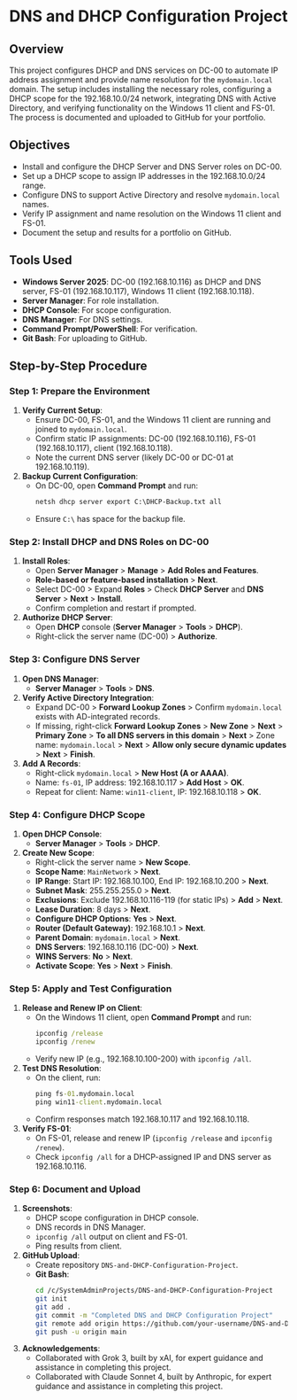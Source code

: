 # DNS and DHCP Configuration Project

## Overview
This project configures DHCP and DNS services on DC-00 to automate IP address assignment and provide name resolution for the `mydomain.local` domain. 
The setup includes installing the necessary roles, configuring a DHCP scope for the 192.168.10.0/24 network, integrating DNS with Active Directory, and verifying 
functionality on the Windows 11 client and FS-01. The process is documented and uploaded to GitHub for your portfolio.

## Objectives
- Install and configure the DHCP Server and DNS Server roles on DC-00.
- Set up a DHCP scope to assign IP addresses in the 192.168.10.0/24 range.
- Configure DNS to support Active Directory and resolve `mydomain.local` names.
- Verify IP assignment and name resolution on the Windows 11 client and FS-01.
- Document the setup and results for a portfolio on GitHub.

## Tools Used
- **Windows Server 2025**: DC-00 (192.168.10.116) as DHCP and DNS server, FS-01 (192.168.10.117), Windows 11 client (192.168.10.118).
- **Server Manager**: For role installation.
- **DHCP Console**: For scope configuration.
- **DNS Manager**: For DNS settings.
- **Command Prompt/PowerShell**: For verification.
- **Git Bash**: For uploading to GitHub.

## Step-by-Step Procedure

### Step 1: Prepare the Environment
1. **Verify Current Setup**:
   - Ensure DC-00, FS-01, and the Windows 11 client are running and joined to `mydomain.local`.
   - Confirm static IP assignments: DC-00 (192.168.10.116), FS-01 (192.168.10.117), client (192.168.10.118).
   - Note the current DNS server (likely DC-00 or DC-01 at 192.168.10.119).
2. **Backup Current Configuration**:
   - On DC-00, open **Command Prompt** and run:
     ```cmd
     netsh dhcp server export C:\DHCP-Backup.txt all
     ```
   - Ensure `C:\` has space for the backup file.

### Step 2: Install DHCP and DNS Roles on DC-00
1. **Install Roles**:
   - Open **Server Manager** > **Manage** > **Add Roles and Features**.
   - **Role-based or feature-based installation** > **Next**.
   - Select DC-00 > Expand **Roles** > Check **DHCP Server** and **DNS Server** > **Next** > **Install**.
   - Confirm completion and restart if prompted.
2. **Authorize DHCP Server**:
   - Open **DHCP** console (**Server Manager** > **Tools** > **DHCP**).
   - Right-click the server name (DC-00) > **Authorize**.

### Step 3: Configure DNS Server
1. **Open DNS Manager**:
   - **Server Manager** > **Tools** > **DNS**.
2. **Verify Active Directory Integration**:
   - Expand DC-00 > **Forward Lookup Zones** > Confirm `mydomain.local` exists with AD-integrated records.
   - If missing, right-click **Forward Lookup Zones** > **New Zone** > **Next** > **Primary Zone** > **To all DNS servers in this domain** > **Next** > Zone name: `mydomain.local` > **Next** > **Allow only secure dynamic updates** > **Next** > **Finish**.
3. **Add A Records**:
   - Right-click `mydomain.local` > **New Host (A or AAAA)**.
   - Name: `fs-01`, IP address: 192.168.10.117 > **Add Host** > **OK**.
   - Repeat for client: Name: `win11-client`, IP: 192.168.10.118 > **OK**.

### Step 4: Configure DHCP Scope
1. **Open DHCP Console**:
   - **Server Manager** > **Tools** > **DHCP**.
2. **Create New Scope**:
   - Right-click the server name > **New Scope**.
   - **Scope Name**: `MainNetwork` > **Next**.
   - **IP Range**: Start IP: 192.168.10.100, End IP: 192.168.10.200 > **Next**.
   - **Subnet Mask**: 255.255.255.0 > **Next**.
   - **Exclusions**: Exclude 192.168.10.116-119 (for static IPs) > **Add** > **Next**.
   - **Lease Duration**: 8 days > **Next**.
   - **Configure DHCP Options**: **Yes** > **Next**.
   - **Router (Default Gateway)**: 192.168.10.1 > **Next**.
   - **Parent Domain**: `mydomain.local` > **Next**.
   - **DNS Servers**: 192.168.10.116 (DC-00) > **Next**.
   - **WINS Servers**: **No** > **Next**.
   - **Activate Scope**: **Yes** > **Next** > **Finish**.

### Step 5: Apply and Test Configuration
1. **Release and Renew IP on Client**:
   - On the Windows 11 client, open **Command Prompt** and run:
     ```cmd
     ipconfig /release
     ipconfig /renew
     ```
   - Verify new IP (e.g., 192.168.10.100-200) with `ipconfig /all`.
2. **Test DNS Resolution**:
   - On the client, run:
     ```cmd
     ping fs-01.mydomain.local
     ping win11-client.mydomain.local
     ```
   - Confirm responses match 192.168.10.117 and 192.168.10.118.
3. **Verify FS-01**:
   - On FS-01, release and renew IP (`ipconfig /release` and `ipconfig /renew`).
   - Check `ipconfig /all` for a DHCP-assigned IP and DNS server as 192.168.10.116.

### Step 6: Document and Upload
1. **Screenshots**:
   - DHCP scope configuration in DHCP console.
   - DNS records in DNS Manager.
   - `ipconfig /all` output on client and FS-01.
   - Ping results from client.
2. **GitHub Upload**:
   - Create repository `DNS-and-DHCP-Configuration-Project`.
   - **Git Bash**:
     ```bash
     cd /c/SystemAdminProjects/DNS-and-DHCP-Configuration-Project
     git init
     git add .
     git commit -m "Completed DNS and DHCP Configuration Project"
     git remote add origin https://github.com/your-username/DNS-and-DHCP-Configuration-Project.git
     git push -u origin main
3. **Acknowledgements**:
   - Collaborated with Grok 3, built by xAI, for expert guidance and assistance in completing this project.
   - Collaborated with Claude Sonnet 4, built by Anthropic, for expert guidance and assistance in completing this project.

  
